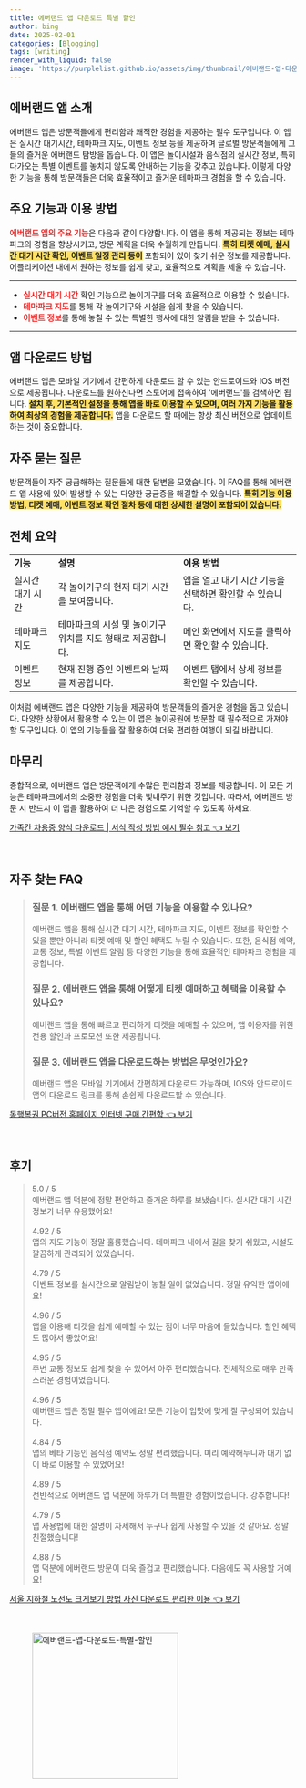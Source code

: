```yaml
---
title: 에버랜드 앱 다운로드 특별 할인
author: bing
date: 2025-02-01
categories: [Blogging]
tags: [writing]
render_with_liquid: false
image: 'https://purplelist.github.io/assets/img/thumbnail/에버랜드-앱-다운로드-특별-할인.webp'
---
```



<h2 id='에버랜드 앱 소개'>에버랜드 앱 소개</h2>

<p>에버랜드 앱은 방문객들에게 편리함과 쾌적한 경험을 제공하는 필수 도구입니다. 이 앱은 실시간 대기시간, 테마파크 지도, 이벤트 정보 등을 제공하며 글로벌 방문객들에게 그들의 즐거운 에버랜드 탐방을 돕습니다. 이 앱은 놀이시설과 음식점의 실시간 정보, 특히 다가오는 특별 이벤트를 놓치지 않도록 안내하는 기능을 갖추고 있습니다. 이렇게 다양한 기능을 통해 방문객들은 더욱 효율적이고 즐거운 테마파크 경험을 할 수 있습니다.</p>

<h2 id='주요 기능과 이용 방법'>주요 기능과 이용 방법</h2>

<p><b><span style="color: #ee2323;">에버랜드 앱의 주요 기능</span></b>은 다음과 같이 다양합니다. 이 앱을 통해 제공되는 정보는 테마파크의 경험을 향상시키고, 방문 계획을 더욱 수월하게 만듭니다. <b><span style="background-color: #ffe066;">특히 티켓 예매, 실시간 대기 시간 확인, 이벤트 일정 관리 등이</span></b> 포함되어 있어 찾기 쉬운 정보를 제공합니다. 어플리케이션 내에서 원하는 정보를 쉽게 찾고, 효율적으로 계획을 세울 수 있습니다.</p>

<hr />

<ul>
    <li><b><span style="color: #ee2323;">실시간 대기 시간</span></b> 확인 기능으로 놀이기구를 더욱 효율적으로 이용할 수 있습니다.</li>
    <li><b><span style="color: #ee2323;">테마파크 지도</span></b>를 통해 각 놀이기구와 시설을 쉽게 찾을 수 있습니다.</li>
    <li><b><span style="color: #ee2323;">이벤트 정보</span></b>를 통해 놓칠 수 있는 특별한 행사에 대한 알림을 받을 수 있습니다.</li>
</ul>

<hr />

<h2 id='앱 다운로드 방법'>앱 다운로드 방법</h2>

<p>에버랜드 앱은 모바일 기기에서 간편하게 다운로드 할 수 있는 안드로이드와 IOS 버전으로 제공됩니다. 다운로드를 원하신다면 스토어에 접속하여 '에버랜드'를 검색하면 됩니다. <b><span style="background-color: #ffe066;">설치 후, 기본적인 설정을 통해 앱을 바로 이용할 수 있으며, 여러 가지 기능을 활용하여 최상의 경험을 제공합니다.</span></b> 앱을 다운로드 할 때에는 항상 최신 버전으로 업데이트하는 것이 중요합니다.</p>

<h2 id='자주 묻는 질문'>자주 묻는 질문</h2>

<p>방문객들이 자주 궁금해하는 질문들에 대한 답변을 모았습니다. 이 FAQ를 통해 에버랜드 앱 사용에 있어 발생할 수 있는 다양한 궁금증을 해결할 수 있습니다. <b><span style="background-color: #ffe066;">특히 기능 이용 방법, 티켓 예매, 이벤트 정보 확인 절차 등에 대한 상세한 설명이 포함되어 있습니다.</span></b></p>

<h2 id='전체 요약'>전체 요약</h2>

<table>
    <tr>
        <td><b>기능</b></td>
        <td><b>설명</b></td>
        <td><b>이용 방법</b></td>
    </tr>
    <tr>
        <td>실시간 대기 시간</td>
        <td>각 놀이기구의 현재 대기 시간을 보여줍니다.</td>
        <td>앱을 열고 대기 시간 기능을 선택하면 확인할 수 있습니다.</td>
    </tr>
    <tr>
        <td>테마파크 지도</td>
        <td>테마파크의 시설 및 놀이기구 위치를 지도 형태로 제공합니다.</td>
        <td>메인 화면에서 지도를 클릭하면 확인할 수 있습니다.</td>
    </tr>
    <tr>
        <td>이벤트 정보</td>
        <td>현재 진행 중인 이벤트와 날짜를 제공합니다.</td>
        <td>이벤트 탭에서 상세 정보를 확인할 수 있습니다.</td>
    </tr>
</table>

<p>이처럼 에버랜드 앱은 다양한 기능을 제공하여 방문객들의 즐거운 경험을 돕고 있습니다. 다양한 상황에서 활용할 수 있는 이 앱은 놀이공원에 방문할 때 필수적으로 가져야 할 도구입니다. 이 앱의 기능들을 잘 활용하여 더욱 편리한 여행이 되길 바랍니다.</p>

<h2 id='마무리'>마무리</h2>

<p>종합적으로, 에버랜드 앱은 방문객에게 수많은 편리함과 정보를 제공합니다. 이 모든 기능은 테마파크에서의 소중한 경험을 더욱 빛내주기 위한 것입니다. 따라서, 에버랜드 방문 시 반드시 이 앱을 활용하여 더 나은 경험으로 기억할 수 있도록 하세요.</p>


<p><a class="click-button" title="가족간 차용증 양식 다운로드 | 서식 작성 방법 예시 필수 참고" href="https://purplelist.github.io/posts/%EA%B0%80%EC%A1%B1%EA%B0%84-%EC%B0%A8%EC%9A%A9%EC%A6%9D-%EC%96%91%EC%8B%9D-%EB%8B%A4%EC%9A%B4%EB%A1%9C%EB%93%9C-%EC%84%9C%EC%8B%9D-%EC%9E%91%EC%84%B1-%EB%B0%A9%EB%B2%95-%EC%98%88%EC%8B%9C-%ED%95%84%EC%88%98-%EC%B0%B8%EA%B3%A0/" rel="dofollow">가족간 차용증 양식 다운로드 | 서식 작성 방법 예시 필수 참고 👈 보기</a></p><br>
<h2 id='자주_찾는_FAQ'>자주 찾는 FAQ</h2>
<div itemscope="" itemtype="https://schema.org/FAQPage"> 
<blockquote> 
<div itemscope="" itemprop="mainEntity" itemtype="https://schema.org/Question"> 
<h3 itemprop="name">질문 1. 에버랜드 앱을 통해 어떤 기능을 이용할 수 있나요?</h3> 
<div itemscope="" itemprop="acceptedAnswer" itemtype="https://schema.org/Answer"> 
<span itemprop="text"> 
<p>에버랜드 앱을 통해 실시간 대기 시간, 테마파크 지도, 이벤트 정보를 확인할 수 있을 뿐만 아니라 티켓 예매 및 할인 혜택도 누릴 수 있습니다. 또한, 음식점 예약, 교통 정보, 특별 이벤트 알림 등 다양한 기능을 통해 효율적인 테마파크 경험을 제공합니다.</p> 
</span> 
</div> 
</div> 

<div itemscope="" itemprop="mainEntity" itemtype="https://schema.org/Question"> 
<h3 itemprop="name">질문 2. 에버랜드 앱을 통해 어떻게 티켓 예매하고 혜택을 이용할 수 있나요?</h3> 
<div itemscope="" itemprop="acceptedAnswer" itemtype="https://schema.org/Answer"> 
<span itemprop="text"> 
<p>에버랜드 앱을 통해 빠르고 편리하게 티켓을 예매할 수 있으며, 앱 이용자를 위한 전용 할인과 프로모션 또한 제공됩니다.</p> 
</span> 
</div> 
</div> 

<div itemscope="" itemprop="mainEntity" itemtype="https://schema.org/Question"> 
<h3 itemprop="name">질문 3. 에버랜드 앱을 다운로드하는 방법은 무엇인가요?</h3> 
<div itemscope="" itemprop="acceptedAnswer" itemtype="https://schema.org/Answer"> 
<span itemprop="text"> 
<p>에버랜드 앱은 모바일 기기에서 간편하게 다운로드 가능하며, IOS와 안드로이드 앱의 다운로드 링크를 통해 손쉽게 다운로드할 수 있습니다.</p> 
</span> 
</div> 
</div> 

</blockquote> 
</div>
<p><a class="click-button" title="동행복권 PC버전 홈페이지 인터넷 구매 간편함" href="https://purplelist.github.io/posts/%EB%8F%99%ED%96%89%EB%B3%B5%EA%B6%8C-PC%EB%B2%84%EC%A0%84-%ED%99%88%ED%8E%98%EC%9D%B4%EC%A7%80-%EC%9D%B8%ED%84%B0%EB%84%B7-%EA%B5%AC%EB%A7%A4-%EA%B0%84%ED%8E%B8%ED%95%A8/" rel="dofollow">동행복권 PC버전 홈페이지 인터넷 구매 간편함 👈 보기</a></p><br>
<h2 id='후기'>후기</h2>
<div itemscope itemtype="https://schema.org/Product">
  <blockquote>
  <div itemprop="review" itemscope itemtype="https://schema.org/Review">
      <div itemprop="reviewRating" itemscope itemtype="https://schema.org/Rating"> <span itemprop="ratingValue">5.0</span> / <span itemprop="bestRating">5</span> </div>
      <span itemprop="reviewBody">에버랜드 앱 덕분에 정말 편안하고 즐거운 하루를 보냈습니다. 실시간 대기 시간 정보가 너무 유용했어요!</span>
  </div>
  <br>
  <div itemprop="review" itemscope itemtype="https://schema.org/Review">
      <div itemprop="reviewRating" itemscope itemtype="https://schema.org/Rating"> <span itemprop="ratingValue">4.92</span> / <span itemprop="bestRating">5</span> </div>
      <span itemprop="reviewBody">앱의 지도 기능이 정말 훌륭했습니다. 테마파크 내에서 길을 찾기 쉬웠고, 시설도 깔끔하게 관리되어 있었습니다.</span>
  </div>
  <br>
  <div itemprop="review" itemscope itemtype="https://schema.org/Review">
      <div itemprop="reviewRating" itemscope itemtype="https://schema.org/Rating"> <span itemprop="ratingValue">4.79</span> / <span itemprop="bestRating">5</span> </div>
      <span itemprop="reviewBody">이벤트 정보를 실시간으로 알림받아 놓칠 일이 없었습니다. 정말 유익한 앱이에요!</span>
  </div>
  <br>
  <div itemprop="review" itemscope itemtype="https://schema.org/Review">
      <div itemprop="reviewRating" itemscope itemtype="https://schema.org/Rating"> <span itemprop="ratingValue">4.96</span> / <span itemprop="bestRating">5</span> </div>
      <span itemprop="reviewBody">앱을 이용해 티켓을 쉽게 예매할 수 있는 점이 너무 마음에 들었습니다. 할인 혜택도 많아서 좋았어요!</span>
  </div>
  <br>
  <div itemprop="review" itemscope itemtype="https://schema.org/Review">
      <div itemprop="reviewRating" itemscope itemtype="https://schema.org/Rating"> <span itemprop="ratingValue">4.95</span> / <span itemprop="bestRating">5</span> </div>
      <span itemprop="reviewBody">주변 교통 정보도 쉽게 찾을 수 있어서 아주 편리했습니다. 전체적으로 매우 만족스러운 경험이었습니다.</span>
  </div>
  <br>
  <div itemprop="review" itemscope itemtype="https://schema.org/Review">
      <div itemprop="reviewRating" itemscope itemtype="https://schema.org/Rating"> <span itemprop="ratingValue">4.96</span> / <span itemprop="bestRating">5</span> </div>
      <span itemprop="reviewBody">에버랜드 앱은 정말 필수 앱이에요! 모든 기능이 입맛에 맞게 잘 구성되어 있습니다.</span>
  </div>
  <br>
  <div itemprop="review" itemscope itemtype="https://schema.org/Review">
      <div itemprop="reviewRating" itemscope itemtype="https://schema.org/Rating"> <span itemprop="ratingValue">4.84</span> / <span itemprop="bestRating">5</span> </div>
      <span itemprop="reviewBody">앱의 베타 기능인 음식점 예약도 정말 편리했습니다. 미리 예약해두니까 대기 없이 바로 이용할 수 있었어요!</span>
  </div>
  <br>
  <div itemprop="review" itemscope itemtype="https://schema.org/Review">
      <div itemprop="reviewRating" itemscope itemtype="https://schema.org/Rating"> <span itemprop="ratingValue">4.89</span> / <span itemprop="bestRating">5</span> </div>
      <span itemprop="reviewBody">전반적으로 에버랜드 앱 덕분에 하루가 더 특별한 경험이었습니다. 강추합니다!</span>
  </div>
  <br>
  <div itemprop="review" itemscope itemtype="https://schema.org/Review">
      <div itemprop="reviewRating" itemscope itemtype="https://schema.org/Rating"> <span itemprop="ratingValue">4.79</span> / <span itemprop="bestRating">5</span> </div>
      <span itemprop="reviewBody">앱 사용법에 대한 설명이 자세해서 누구나 쉽게 사용할 수 있을 것 같아요. 정말 친절했습니다!</span>
  </div>
  <br>
  <div itemprop="review" itemscope itemtype="https://schema.org/Review">
      <div itemprop="reviewRating" itemscope itemtype="https://schema.org/Rating"> <span itemprop="ratingValue">4.88</span> / <span itemprop="bestRating">5</span> </div>
      <span itemprop="reviewBody">앱 덕분에 에버랜드 방문이 더욱 즐겁고 편리했습니다. 다음에도 꼭 사용할 거예요!</span>
  </div>
  </blockquote>
</div>
<p><a class="click-button" title="서울 지하철 노선도 크게보기 방법 사진 다운로드 편리한 이용" href="https://purplelist.github.io/posts/%EC%84%9C%EC%9A%B8-%EC%A7%80%ED%95%98%EC%B2%A0-%EB%85%B8%EC%84%A0%EB%8F%84-%ED%81%AC%EA%B2%8C%EB%B3%B4%EA%B8%B0-%EB%B0%A9%EB%B2%95-%EC%82%AC%EC%A7%84-%EB%8B%A4%EC%9A%B4%EB%A1%9C%EB%93%9C-%ED%8E%B8%EB%A6%AC%ED%95%9C-%EC%9D%B4%EC%9A%A9/" rel="dofollow">서울 지하철 노선도 크게보기 방법 사진 다운로드 편리한 이용 👈 보기</a></p><br>
<figure class="image"><img src="https://purplelist.github.io/assets/img/thumbnail/에버랜드-앱-다운로드-특별-할인.webp" alt="에버랜드-앱-다운로드-특별-할인" width="256" height="256"></figure>
